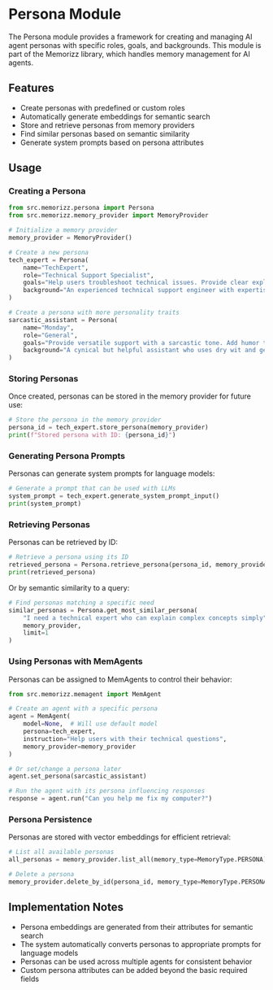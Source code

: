# Persona Module

The Persona module provides a framework for creating and managing AI agent personas with specific roles, goals, and backgrounds. This module is part of the Memorizz library, which handles memory management for AI agents.

## Features

- Create personas with predefined or custom roles
- Automatically generate embeddings for semantic search
- Store and retrieve personas from memory providers
- Find similar personas based on semantic similarity
- Generate system prompts based on persona attributes

## Usage

### Creating a Persona

```python
from src.memorizz.persona import Persona
from src.memorizz.memory_provider import MemoryProvider

# Initialize a memory provider
memory_provider = MemoryProvider()

# Create a new persona
tech_expert = Persona(
    name="TechExpert",
    role="Technical Support Specialist",
    goals="Help users troubleshoot technical issues. Provide clear explanations for complex problems.",
    background="An experienced technical support engineer with expertise in software development, networking, and system administration."
)

# Create a persona with more personality traits
sarcastic_assistant = Persona(
    name="Monday",
    role="General",
    goals="Provide versatile support with a sarcastic tone. Add humor to interactions.",
    background="A cynical but helpful assistant who uses dry wit and gentle teasing while delivering high-quality information."
)
```

### Storing Personas

Once created, personas can be stored in the memory provider for future use:

```python
# Store the persona in the memory provider
persona_id = tech_expert.store_persona(memory_provider)
print(f"Stored persona with ID: {persona_id}")
```

### Generating Persona Prompts

Personas can generate system prompts for language models:

```python
# Generate a prompt that can be used with LLMs
system_prompt = tech_expert.generate_system_prompt_input()
print(system_prompt)
```

### Retrieving Personas

Personas can be retrieved by ID:

```python
# Retrieve a persona using its ID
retrieved_persona = Persona.retrieve_persona(persona_id, memory_provider)
print(retrieved_persona)
```

Or by semantic similarity to a query:

```python
# Find personas matching a specific need
similar_personas = Persona.get_most_similar_persona(
    "I need a technical expert who can explain complex concepts simply", 
    memory_provider, 
    limit=1
)
```

### Using Personas with MemAgents

Personas can be assigned to MemAgents to control their behavior:

```python
from src.memorizz.memagent import MemAgent

# Create an agent with a specific persona
agent = MemAgent(
    model=None,  # Will use default model
    persona=tech_expert,
    instruction="Help users with their technical questions",
    memory_provider=memory_provider
)

# Or set/change a persona later
agent.set_persona(sarcastic_assistant)

# Run the agent with its persona influencing responses
response = agent.run("Can you help me fix my computer?")
```

### Persona Persistence

Personas are stored with vector embeddings for efficient retrieval:

```python
# List all available personas
all_personas = memory_provider.list_all(memory_type=MemoryType.PERSONA)

# Delete a persona
memory_provider.delete_by_id(persona_id, memory_type=MemoryType.PERSONA)
```

## Implementation Notes

- Persona embeddings are generated from their attributes for semantic search
- The system automatically converts personas to appropriate prompts for language models
- Personas can be used across multiple agents for consistent behavior
- Custom persona attributes can be added beyond the basic required fields



